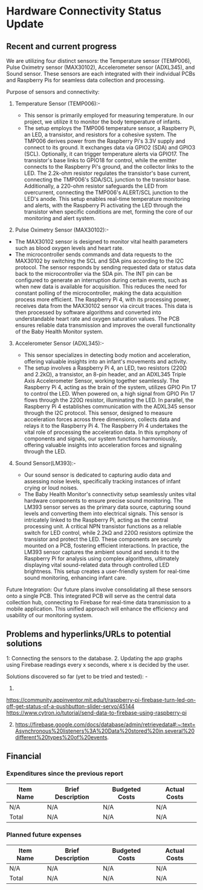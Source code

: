 # Hardware Connectivity Status Update
## Recent and current progress
We are utilizing four distinct sensors: the Temperature sensor (TEMP006), Pulse Oximetry sensor (MAX30102), Accelerometer sensor (ADXL345), and Sound sensor. These sensors are each integrated with their individual PCBs and Raspberry Pis for seamless data collection and processing.

Purpose of sensors and connectivity:
1. Temperature Sensor (TEMP006):-
   - This sensor is primarily employed for measuring temperature. In our project, we utilize it to monitor the body temperature of infants.
   - The setup employs the TMP006 temperature sensor, a Raspberry Pi, an LED, a transistor, and resistors for a cohesive system. The TMP006 derives power from the 
     Raspberry Pi's 3.3V supply and connect to its ground. It exchanges data via GPIO2 (SDA) and GPIO3 (SCL). Optionally, it can trigger temperature alerts via 
     GPIO17. The transistor's base links to GPIO18 for control, while the emitter connects to the Raspberry Pi's ground, and the collector links to the LED. The 
     2.2k-ohm resistor regulates the transistor's base current, connecting the TMP006's SDA/SCL junction to the transistor base. Additionally, a 220-ohm resistor 
     safeguards the LED from overcurrent, connecting the TMP006's ALERT/SCL junction to the LED's anode. This setup enables real-time temperature monitoring and 
     alerts, with the Raspberry Pi activating the LED through the transistor when specific conditions are met, forming the core of our monitoring and alert system.
   
2.  Pulse Oximetry Sensor (MAX30102):-
   - The MAX30102 sensor is designed to monitor vital health parameters such as blood oxygen levels and heart rate.
   - The microcontroller sends commands and data requests to the MAX30102 by switching the SCL and SDA pins according to the I2C protocol.  The sensor responds by 
     sending requested data or status data back to the microcontroller via the SDA pin. The INT pin can be configured to generate an interruption during certain 
     events, such as when new data is available for acquisition. This reduces the need for constant polling of the microcontroller, making the data acquisition 
     process more efficient. The Raspberry Pi 4, with its processing power, receives data from the MAX30102 sensor via circuit traces. This data is then processed 
     by software algorithms and converted into understandable heart rate and oxygen saturation values. The PCB ensures reliable data transmission and improves the 
     overall functionality of the Baby Health Monitor system.

3. Accelerometer Sensor (ADXL345):-
   - This sensor specializes in detecting body motion and acceleration, offering valuable insights into an infant's movements and activity.
   - The setup involves a Raspberry Pi 4, an LED, two resistors (220Ω and 2.2kΩ), a transistor, an 8-pin header, and an ADXL345 Triple Axis Accelerometer Sensor, 
     working together seamlessly. The Raspberry Pi 4, acting as the brain of the system, utilizes GPIO Pin 17 to control the LED. When powered on, a high signal 
     from GPIO Pin 17 flows through the 220Ω resistor, illuminating the LED. In parallel, the Raspberry Pi 4 establishes communication with the ADXL345 sensor 
     through the I2C protocol. This sensor, designed to measure acceleration forces across three dimensions, collects data and relays it to the Raspberry Pi 4. The 
     Raspberry Pi  4 undertakes the vital role of processing the acceleration data. In this symphony of components and signals, our system functions harmoniously, 
     offering valuable insights into acceleration forces and signaling through the LED.
   
4. Sound Sensor(LM393):-
   - Our sound sensor is dedicated to capturing audio data and assessing noise levels, specifically tracking instances of infant crying or loud noises.
   - The Baby Health Monitor's connectivity setup seamlessly unites vital hardware components to ensure precise sound monitoring. The LM393 sensor serves as the 
     primary data source, capturing sound levels and converting them into electrical signals. This sensor is intricately linked to the Raspberry Pi, acting as the 
     central processing unit. A critical NPN transistor functions as a reliable switch for LED control, while 2.2kΩ and 220Ω resistors optimize the transistor and 
     protect the LED. These components are securely mounted on a PCB, fostering efficient interactions. In practice, the LM393 sensor captures the ambient sound 
     and sends it to the Raspberry Pi for analysis using complex algorithms, ultimately displaying vital sound-related data through controlled LED brightness. This 
     setup creates a user-friendly system for real-time sound monitoring, enhancing infant care.

     
Future Integration:
Our future plans involve consolidating all these sensors onto a single PCB. This integrated PCB will serve as the central data collection hub, connecting to Firebase for real-time data transmission to a mobile application. This unified approach will enhance the efficiency and usability of our monitoring system.

## Problems and hyperlinks/URLs to potential solutions
1: Connecting the sensors to the database.
2. Updating the app graphs using Firebase readings every x seconds, where x is decided by the user.

Solutions discovered so far (yet to be tried and tested): -

1.
https://community.appinventor.mit.edu/t/raspberry-pi-firebase-turn-led-on-off-get-status-of-a-pushbutton-slider-servo/45144
https://www.cytron.io/tutorial/send-data-to-firebase-using-raspberry-pi

2. https://firebase.google.com/docs/database/admin/retrievedata#:~:text=Asynchronous%20listeners%3A%20Data%20stored%20in,several%20different%20types%20of%20events.



## Financial
### Expenditures since the previous report
| Item Name |Brief Description | Budgeted Costs |Actual Costs|
| -------- | -------- | -------- | ---------- |
|N/A | N/A| N/A | N/A |
|Total | N/A | N/A | N/A |

### Planned future expenses
| Item Name |Brief Description | Budgeted Costs |Actual Costs|
| -------- | -------- | -------- | ---------- |
|N/A | N/A | N/A |N/A |
|Total | N/A | N/A | N/A |
